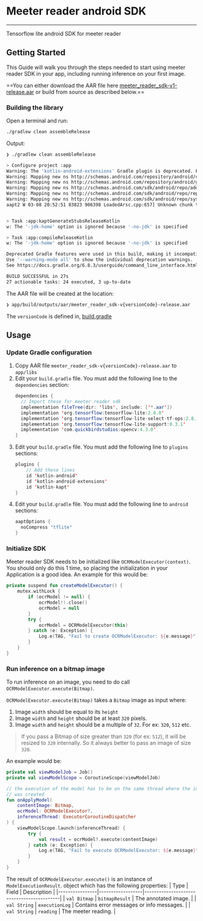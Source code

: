 # Meeter reader android SDK
---
Tensorflow lite android SDK for meeter reader

## Getting Started
This Guide will walk you through the steps needed to start using meeter reader SDK in your app, including running inference on your first image.

==You can either download the AAR file here [meeter_reader_sdk-v1-release.aar](https://github.com/renjithsasidharan/meeter-reader-sdk/blob/main/meeter_reader_sdk-v1-release.aar) or build from source as described below.==

### Building the library
Open a terminal and run:
```sh
./gradlew clean assembleRelease
```
Output:
```sh
❯ ./gradlew clean assembleRelease

> Configure project :app
Warning: The 'kotlin-android-extensions' Gradle plugin is deprecated. Please use this migration guide (https://goo.gle/kotlin-android-extensions-deprecation) to start working with View Binding (https://developer.android.com/topic/libraries/view-binding) and the 'kotlin-parcelize' plugin.
Warning: Mapping new ns http://schemas.android.com/repository/android/common/02 to old ns http://schemas.android.com/repository/android/common/01
Warning: Mapping new ns http://schemas.android.com/repository/android/generic/02 to old ns http://schemas.android.com/repository/android/generic/01
Warning: Mapping new ns http://schemas.android.com/sdk/android/repo/addon2/02 to old ns http://schemas.android.com/sdk/android/repo/addon2/01
Warning: Mapping new ns http://schemas.android.com/sdk/android/repo/repository2/02 to old ns http://schemas.android.com/sdk/android/repo/repository2/01
Warning: Mapping new ns http://schemas.android.com/sdk/android/repo/sys-img2/02 to old ns http://schemas.android.com/sdk/android/repo/sys-img2/01
aapt2 W 03-08 20:52:51 83823 906398 LoadedArsc.cpp:657] Unknown chunk type '200'.


> Task :app:kaptGenerateStubsReleaseKotlin
w: The '-jdk-home' option is ignored because '-no-jdk' is specified

> Task :app:compileReleaseKotlin
w: The '-jdk-home' option is ignored because '-no-jdk' is specified

Deprecated Gradle features were used in this build, making it incompatible with Gradle 7.0.
Use '--warning-mode all' to show the individual deprecation warnings.
See https://docs.gradle.org/6.8.3/userguide/command_line_interface.html#sec:command_line_warnings

BUILD SUCCESSFUL in 27s
27 actionable tasks: 24 executed, 3 up-to-date
```

The AAR file will be created at the location:
```sh
❯ app/build/outputs/aar/meeter_reader_sdk-v{versionCode}-release.aar
```
The `versionCode` is defined in, [build.gradle](https://github.com/renjithsasidharan/meeter-reader-sdk/blob/main/app/build.gradle)

## Usage
### Update Gradle configuration
1. Copy AAR file `meeter_reader_sdk-v{versionCode}-release.aar` to `app/libs`
2. Edit your `build.gradle` file. You must add the following line to the `dependencies` section:
    ```java
    dependencies {
      // Import these for meeter reader sdk
      implementation fileTree(dir: 'libs', include: ['*.aar'])
      implementation 'org.tensorflow:tensorflow-lite:2.8.0'
      implementation 'org.tensorflow:tensorflow-lite-select-tf-ops:2.8.0'
      implementation 'org.tensorflow:tensorflow-lite-support:0.3.1'
      implementation 'com.quickbirdstudios:opencv:4.3.0'
    }
    ```
  3. Edit your `build.gradle` file. You must add the following line to `plugins` sections:
      ```java
      plugins {
          // Add these lines
          id 'kotlin-android'
          id 'kotlin-android-extensions'
          id 'kotlin-kapt'
      }
      ```
  4. Edit your `build.gradle` file. You must add the following line to `android` sections:
      ```java
      aaptOptions {
        noCompress "tflite"
      }
      ```
  ### Initialize SDK
  Meeter reader SDK needs to be initialized like `OCRModelExecutor(context)`. You should only do this 1 time, so placing the initialization in your Application is a good idea. An example for this would be:

```kotlin
private suspend fun createModelExecutor() {
    mutex.withLock {
        if (ocrModel != null) {
            ocrModel!!.close()
            ocrModel = null
        }
        try {
            ocrModel = OCRModelExecutor(this)
        } catch (e: Exception) {
            Log.e(TAG, "Fail to create OCRModelExecutor: ${e.message}")
        }
    }
}
```
### Run inference on a bitmap image
To run inference on an image, you need to do call `OCRModelExecutor.execute(Bitmap)`. 

`OCRModelExecutor.execute(Bitmap)` takes a `Bitmap` image as input where:
1.  Image `width` should be equal to its `height`
2.  Image `width` and `height` should be at least `320` pixels.
3.  Image `width` and `height` should be a multiple of `32`. For ex: `320`, `512` etc.
>  If you pass a Bitmap of size greater than `320` (for ex: `512`), it will be resized to `320` internally. So it always better to pass an image of size `320`.

An example would be:
```kotlin
private val viewModelJob = Job()
private val viewModelScope = CoroutineScope(viewModelJob)

// the execution of the model has to be on the same thread where the interpreter
// was created
fun onApplyModel(
    contentImage: Bitmap,
    ocrModel: OCRModelExecutor?,
    inferenceThread: ExecutorCoroutineDispatcher
) {
    viewModelScope.launch(inferenceThread) {
        try {
            val result = ocrModel?.execute(contentImage)
        } catch (e: Exception) {
            Log.e(TAG, "Fail to execute OCRModelExecutor: ${e.message}")
        }
    }
}
```

The result of `OCRModelExecutor.execute()` is an instance of `ModelExecutionResult`. object which has the following properties:
| Type           | Field            | Description                               |
|----------------|------------------|-------------------------------------------|
| ``val Bitmap`` | ``bitmapResult`` | The annotated image.                      |
| ``val String`` | ``executionLog`` | Contains error messages or info messages. |
| ``val String`` | ``reading``      | The meeter reading.                       |

